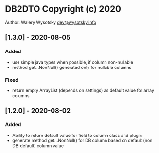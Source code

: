# DB2DTO Copyright (c) 2020
Author: Walery Wysotsky <dev@wysotsky.info>

## [1.3.0] - 2020-08-05
### Added
- use simple java types when possible, if column non-nullable
- method get...NonNull() generated only for nullable columns

### Fixed
- return empty ArrayList (depends on settings) as default value for array columns

## [1.2.0] - 2020-08-02
### Added
- Ability to return default value for field to column class and plugin
- generate method get...NonNull() for DB column based on default (non DB-default) column value

